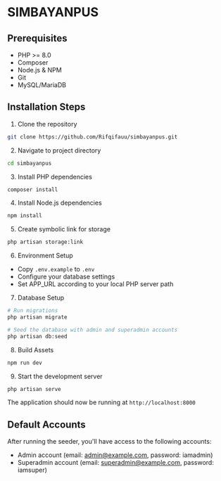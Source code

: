 # SIMBAYANPUS

## Prerequisites
- PHP >= 8.0
- Composer
- Node.js & NPM
- Git
- MySQL/MariaDB

## Installation Steps

1. Clone the repository
```bash
git clone https://github.com/Rifqifauu/simbayanpus.git
```

2. Navigate to project directory
```bash
cd simbayanpus
```

3. Install PHP dependencies
```bash
composer install
```

4. Install Node.js dependencies
```bash
npm install
```

5. Create symbolic link for storage
```bash
php artisan storage:link
```

6. Environment Setup
- Copy `.env.example` to `.env`
- Configure your database settings
- Set APP_URL according to your local PHP server path

7. Database Setup
```bash
# Run migrations
php artisan migrate

# Seed the database with admin and superadmin accounts
php artisan db:seed
```

8. Build Assets
```bash
npm run dev
```

9. Start the development server
```bash
php artisan serve
```

The application should now be running at `http://localhost:8000`

## Default Accounts
After running the seeder, you'll have access to the following accounts:
- Admin account (email: admin@example.com, password: iamadmin)
- Superadmin account (email: superadmin@example.com, password: iamsuper)

